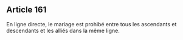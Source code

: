 Article 161
----
En ligne directe, le mariage est prohibé entre tous les ascendants et
descendants et les alliés dans la même ligne.
